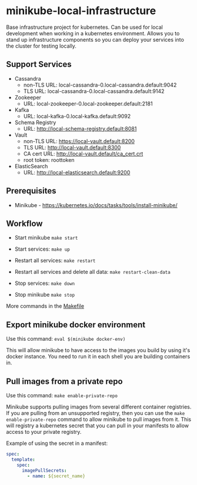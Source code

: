 # minikube-local-infrastructure

Base infrastructure project for kubernetes. Can be used for local development when 
working in a kubernetes environment. Allows you to stand up infrastructure components 
so you can deploy your services into the cluster for testing locally.

## Support Services

- Cassandra 
    - non-TLS URL: local-cassandra-0.local-cassandra.default:9042
    - TLS URL: local-cassandra-0.local-cassandra.default:9142
- Zookeeper 
    - URL: local-zookeeper-0.local-zookeeper.default:2181
- Kafka 
    - URL: local-kafka-0.local-kafka.default:9092
- Schema Registry 
    - URL: http://local-schema-registry.default:8081
- Vault 
    - non-TLS URL: https://local-vault.default:8200
    - TLS URL: http://local-vault.default:8300
    - CA cert URL: http://local-vault.default/ca_cert.crt
    - root token: roottoken
- ElasticSearch 
    - URL: http://local-elasticsearch.default:9200

## Prerequisites

- Minikube - https://kubernetes.io/docs/tasks/tools/install-minikube/

## Workflow

- Start minikube `make start`

- Start services: `make up`

- Restart all services: `make restart`

- Restart all services and delete all data: `make restart-clean-data`

- Stop services: `make down`

- Stop minikube `make stop`

More commands in the [Makefile](Makefile)

## Export minikube docker environment

Use this command: `eval $(minikube docker-env)`

This will allow minikube to have access to the images you build by using it's docker instance.
You need to run it in each shell you are building containers in.

## Pull images from a private repo

Use this command: `make enable-private-repo`

Minikube supports pulling images from several different container registries. If you are pulling 
from an unsupported registry, then you can use the `make enable-private-repo` command to allow 
minikube to pull images from it. This will registry a kubernetes secret that you can pull in your
manifests to allow access to your private registry.

Example of using the secret in a manifest:
```yaml
spec:
  template:
    spec:
      imagePullSecrets:
        - name: ${secret_name}
```
